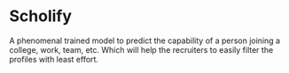 # Scholify
A phenomenal trained model to predict the capability of a person joining a college, work, team, etc. 
Which will help the recruiters to easily filter the profiles with least effort.
